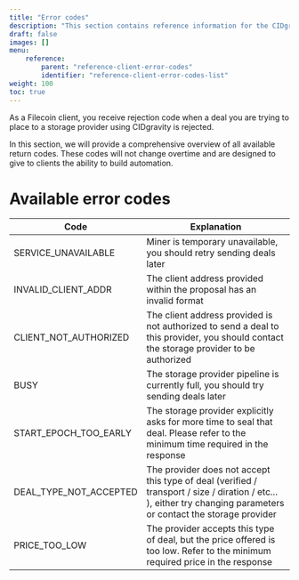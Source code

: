 ```yaml
---
title: "Error codes"
description: "This section contains reference information for the CIDgravity services and API."
draft: false
images: []
menu:
    reference:
        parent: "reference-client-error-codes"
        identifier: "reference-client-error-codes-list"
weight: 100
toc: true
---
```


As a Filecoin client, you receive rejection code when a deal you are trying to place to a storage provider using CIDgravity is rejected.
 
In this section, we will provide a comprehensive overview of all available return codes.
These codes will not change overtime and are designed to give to clients the ability to build automation.

# Available error codes

|Code                       | Explanation |
|---------------------------|-------------|
|SERVICE_UNAVAILABLE        | Miner is temporary unavailable, you should retry sending deals later |
|INVALID_CLIENT_ADDR        | The client address provided within the proposal has an invalid format |
|CLIENT_NOT_AUTHORIZED      | The client address provided is not authorized to send a deal to this provider, you should contact the storage provider to be authorized |
|BUSY                       | The storage provider pipeline is currently full, you should try sending deals later |
|START_EPOCH_TOO_EARLY      | The storage provider explicitly asks for more time to seal that deal. Please refer to the minimum time required in the response |
|DEAL_TYPE_NOT_ACCEPTED     | The provider does not accept this type of deal (verified / transport / size / diration / etc... ), either try changing parameters or contact the storage provider |
|PRICE_TOO_LOW              | The provider accepts this type of deal, but the price offered is too low. Refer to the minimum required price in the response |
